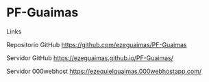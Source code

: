 # PF-Guaimas

Links

Repositorio GitHub
https://github.com/ezeguaimas/PF-Guaimas

Servidor GitHub
https://ezeguaimas.github.io/PF-Guaimas/

Servidor 000webhost
https://ezequielguaimas.000webhostapp.com/